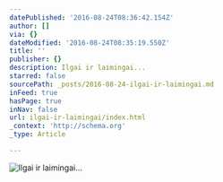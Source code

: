 ```yaml
---
datePublished: '2016-08-24T08:36:42.154Z'
author: []
via: {}
dateModified: '2016-08-24T08:35:19.550Z'
title: ''
publisher: {}
description: Ilgai ir laimingai...
starred: false
sourcePath: _posts/2016-08-24-ilgai-ir-laimingai.md
inFeed: true
hasPage: true
inNav: false
url: ilgai-ir-laimingai/index.html
_context: 'http://schema.org'
_type: Article

---
```

![Ilgai ir laimingai...](https://the-grid-user-content.s3-us-west-2.amazonaws.com/23f2bef4-6e7e-48a9-93b0-15f280a39448.jpg)